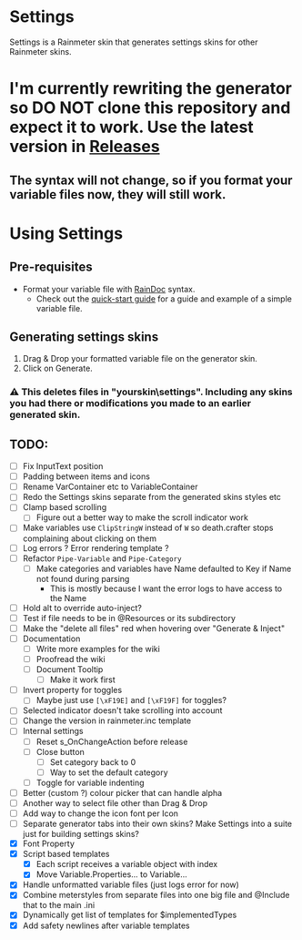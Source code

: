 # Settings

Settings is a Rainmeter skin that generates settings skins for other Rainmeter skins.

# I'm currently rewriting the generator so DO NOT clone this repository and expect it to work. Use the latest version in [Releases](https://github.com/sceleri/settings/releases)

## The syntax will not change, so if you format your variable files now, they will still work.

# Using Settings

## Pre-requisites

- Format your variable file with [RainDoc](https://github.com/sceleri/settings/wiki/RainDoc-syntax) syntax.
  - Check out the [quick-start guide](https://github.com/sceleri/settings/wiki) for a guide and example of a simple variable file.

## Generating settings skins

1.  Drag & Drop your formatted variable file on the generator skin.
2.  Click on Generate.

### :warning: This deletes files in "yourskin\settings". Including any skins you had there or modifications you made to an earlier generated skin.

## TODO:

- [ ] Fix InputText position
- [ ] Padding between items and icons
- [ ] Rename VarContainer etc to VariableContainer
- [ ] Redo the Settings skins separate from the generated skins styles etc
- [ ] Clamp based scrolling
  - [ ] Figure out a better way to make the scroll indicator work
- [ ] Make variables use `ClipStringW` instead of `W` so death.crafter stops complaining about clicking on them
- [ ] Log errors ? Error rendering template ?
- [ ] Refactor `Pipe-Variable` and `Pipe-Category`
  - [ ] Make categories and variables have Name defaulted to Key if Name not found during parsing
    - This is mostly because I want the error logs to have access to the Name
- [ ] Hold alt to override auto-inject?
- [ ] Test if file needs to be in @Resources or its subdirectory
- [ ] Make the "delete all files" red when hovering over "Generate & Inject"
- [ ] Documentation
  - [ ] Write more examples for the wiki
  - [ ] Proofread the wiki
  - [ ] Document Tooltip
    - [ ] Make it work first
- [ ] Invert property for toggles
  - [ ] Maybe just use `[\xF19E]` and `[\xF19F]` for toggles?
- [ ] Selected indicator doesn't take scrolling into account
- [ ] Change the version in rainmeter.inc template
- [ ] Internal settings
  - [ ] Reset s_OnChangeAction before release
  - [ ] Close button
    - [ ] Set category back to 0
    - [ ] Way to set the default category
  - [ ] Toggle for variable indenting
- [ ] Better (custom ?) colour picker that can handle alpha
- [ ] Another way to select file other than Drag & Drop
- [ ] Add way to change the icon font per Icon
- [ ] Separate generator tabs into their own skins? Make Settings into a suite just for building settings skins?
- [x] Font Property
- [x] Script based templates
  - [x] Each script receives a variable object with index
  - [x] Move Variable.Properties... to Variable...
- [x] Handle unformatted variable files (just logs error for now)
- [x] Combine meterstyles from separate files into one big file and @Include that to the main .ini
- [x] Dynamically get list of templates for $implementedTypes
- [x] Add safety newlines after variable templates
